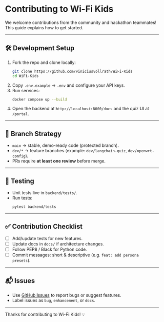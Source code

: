 # Contributing to Wi-Fi Kids

We welcome contributions from the community and hackathon teammates!  
This guide explains how to get started.

---

## 🛠 Development Setup
1. Fork the repo and clone locally:
   ```bash
   git clone https://github.com/viniciusvollrath/WiFi-Kids
   cd WiFi-Kids
   ```
2. Copy `.env.example` → `.env` and configure your API keys.  
3. Run services:
   ```bash
   docker compose up --build
   ```
4. Open the backend at `http://localhost:8000/docs` and the quiz UI at `/portal`.

---

## 🌳 Branch Strategy
- `main` → stable, demo-ready code (protected branch).  
- `dev/*` → feature branches (example: `dev/langchain-quiz`, `dev/openwrt-config`).  
- PRs require **at least one review** before merge.  

---

## 🧪 Testing
- Unit tests live in `backend/tests/`.  
- Run tests:
   ```bash
   pytest backend/tests
   ```

---

## ✅ Contribution Checklist
- [ ] Add/update tests for new features.  
- [ ] Update docs in `docs/` if architecture changes.  
- [ ] Follow PEP8 / Black for Python code.  
- [ ] Commit messages: short & descriptive (e.g. `feat: add persona presets`).  

---

## 📬 Issues
- Use [GitHub Issues](../../issues) to report bugs or suggest features.  
- Label issues as `bug`, `enhancement`, or `docs`.  

---

Thanks for contributing to Wi-Fi Kids! 💡
